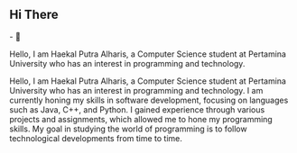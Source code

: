 <h2>Hi There</h2>- 👋 



Hello, I am Haekal Putra Alharis, a Computer Science student at Pertamina University who has an interest in programming and technology.

Hello, I am Haekal Putra Alharis, a Computer Science student at Pertamina University who has an interest in programming and technology. I am currently honing my skills in software development, focusing on languages ​​such as Java, C++, and Python. I gained experience through various projects and assignments, which allowed me to hone my programming skills. My goal in studying the world of programming is to follow technological developments from time to time.



